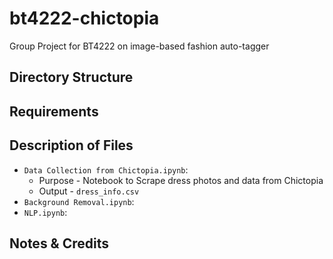# bt4222-chictopia
Group Project for BT4222 on image-based fashion auto-tagger


## Directory Structure

## Requirements

## Description of Files

* `Data Collection from Chictopia.ipynb`: 
  * Purpose - Notebook to Scrape dress photos and data from Chictopia
  * Output - `dress_info.csv`
* `Background Removal.ipynb`:
* `NLP.ipynb`: 
## Notes & Credits
